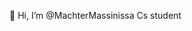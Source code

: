 👋 Hi, I’m @MachterMassinissa 
Cs student
<!---
machterMassi06/machterMassi06 is a ✨ special ✨ repository because its `README.md` (this file) appears on your GitHub profile.
You can click the Preview link to take a look at your changes.
--->

